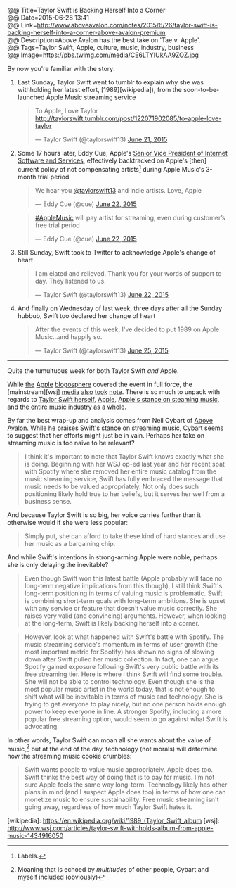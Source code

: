 @@ Title=Taylor Swift is Backing Herself Into a Corner  
@@ Date=2015-06-28 13:41  
@@ Link=http://www.aboveavalon.com/notes/2015/6/26/taylor-swift-is-backing-herself-into-a-corner-above-avalon-premium  
@@ Description=Above Avalon has the best take on 'Tae v. Apple'.  
@@ Tags=Taylor Swift, Apple, culture, music, industry, business  
@@ Image=https://pbs.twimg.com/media/CE6LTYIUkAA9ZOZ.jpg  

By now you're familiar with the story:

1. Last Sunday, Taylor Swift went to tumblr to explain why she was withholding her latest effort, [1989][wikipedia]), from the soon-to-be-launched Apple Music streaming service
	<blockquote class="twitter-tweet" lang="en"><p lang="en" dir="ltr">To Apple, Love Taylor &#10;<a href="http://taylorswift.tumblr.com/post/122071902085/to-apple-love-taylor">http://taylorswift.tumblr.com/post/122071902085/to-apple-love-taylor</a></p>&mdash; Taylor Swift (@taylorswift13) <a href="https://twitter.com/taylorswift13/status/612575467787407360">June 21, 2015</a></blockquote> <script async src="//platform.twitter.com/widgets.js" charset="utf-8"></script>
2. Some 17 hours later, Eddy Cue, Apple's [Senior Vice President of Internet Software and Services][apple], effectively backtracked on Apple's [then] current policy of not compensating artists[^la] during Apple Music's 3-month trial period
	<blockquote class="twitter-tweet" lang="en"><p lang="en" dir="ltr">We hear you <a href="https://twitter.com/taylorswift13">@taylorswift13</a> and indie artists. Love, Apple</p>&mdash; Eddy Cue (@cue) <a href="https://twitter.com/cue/status/612824947342229504">June 22, 2015</a></blockquote> <script async src="//platform.twitter.com/widgets.js" charset="utf-8"></script>
	<blockquote class="twitter-tweet" lang="en"><p lang="en" dir="ltr"><a href="https://twitter.com/hashtag/AppleMusic?src=hash">#AppleMusic</a> will pay artist for streaming, even during customer’s free trial period</p>&mdash; Eddy Cue (@cue) <a href="https://twitter.com/cue/status/612824775220555776">June 22, 2015</a></blockquote> <script async src="//platform.twitter.com/widgets.js" charset="utf-8"></script>
3. Still Sunday, Swift took to Twitter to acknowledge Apple's change of heart
	<blockquote class="twitter-tweet" lang="en"><p lang="en" dir="ltr">I am elated and relieved. Thank you for your words of support today. They listened to us.</p>&mdash; Taylor Swift (@taylorswift13) <a href="https://twitter.com/taylorswift13/status/612841136311390209">June 22, 2015</a></blockquote> <script async src="//platform.twitter.com/widgets.js" charset="utf-8"></script>
4. And finally on Wednesday of last week, three days after all the Sunday hubbub, Swift too declared her change of heart
	<blockquote class="twitter-tweet" lang="en"><p lang="en" dir="ltr">After the events of this week, I&#39;ve decided to put 1989 on Apple Music...and happily so.</p>&mdash; Taylor Swift (@taylorswift13) <a href="https://twitter.com/taylorswift13/status/614092816940167168">June 25, 2015</a></blockquote> <script async src="//platform.twitter.com/widgets.js" charset="utf-8"></script>
	
<hr class="small" />

Quite the tumultuous week for both Taylor Swift *and* Apple. 

While [the][daringfireball] [Apple][sixcolors] [blogosphere][macstories] covered the event in full force, the [mainstream][wsj] [media][forbes] [also][theatlantic] [took][usatoday] [note][huffingtonpost]. There is so much to unpack with regards to [Taylor Swift herself][time], [Apple][apple 2], [Apple's stance on steaming music][allthingsd], and [the entire music industry as a whole][economist].

By far the best wrap-up and analysis comes from Neil Cybart of [Above Avalon][aboveavalon]. While he praises Swift's stance on streaming music, Cybart seems to suggest that her efforts might just be in vain. Perhaps her take on streaming music is too naive to be relevant? 
>I think it's important to note that Taylor Swift knows exactly what she is doing. Beginning with her WSJ op-ed last year and her recent spat with Spotify where she removed her entire music catalog from the music streaming service, Swift has fully embraced the message that music needs to be valued appropriately. Not only does such positioning likely hold true to her beliefs, but it serves her well from a business sense.

And because Taylor Swift is so big, her voice carries further than it otherwise would if she were less popular:
>Simply put, she can afford to take these kind of hard stances and use her music as a bargaining chip.

And while Swift's intentions in strong-arming Apple were noble, perhaps she is only delaying the inevitable?
>Even though Swift won this latest battle (Apple probably will face no long-term negative implications from this though), I still think Swift's long-term positioning in terms of valuing music is problematic. Swift is combining short-term goals with long-term ambitions. She is upset with any service or feature that doesn't value music correctly. She raises very valid (and convincing) arguments. However, when looking at the long-term, Swift is likely backing herself into a corner.

>However, look at what happened with Swift's battle with Spotify. The music streaming service's momentum in terms of user growth (the most important metric for Spotify) has shown no signs of slowing down after Swift pulled her music collection. In fact, one can argue Spotify gained exposure following Swift's very public battle with its free streaming tier. Here is where I think Swift will find some trouble. She will not be able to control technology. Even though she is the most popular music artist in the world today, that is not enough to shift what will be inevitable in terms of music and technology. She is trying to get everyone to play nicely, but no one person holds enough power to keep everyone in line. A stronger Spotify, including a more popular free streaming option, would seem to go against what Swift is advocating.

In other words, Taylor Swift can moan all she wants about the value of music,[^on] but at the end of the day, technology (not morals) will determine how the streaming music cookie crumbles:
>Swift wants people to value music appropriately. Apple does too. Swift thinks the best way of doing that is to pay for music. I'm not sure Apple feels the same way long-term. Technology likely has other plans in mind (and I suspect Apple does too) in terms of how one can monetize music to ensure sustainability. Free music streaming isn't going away, regardless of how much Taylor Swift hates it.

[^la]: Labels.
[^on]: Moaning that is echoed by *multitudes* of other people, Cybart and myself included (obviously)

[aboveavalon]: http://www.aboveavalon.com/notes/2015/6/26/taylor-swift-is-backing-herself-into-a-corner-above-avalon-premium
[allthingsd]: http://allthingsd.com/20130110/beats-jimmy-iovine-on-steve-jobs-spotify-and-why-he-can-make-subscriptions-work/
[apple]: https://www.apple.com/pr/bios/eddy-cue.html
[apple 2]: https://www.apple.com/pr/library/2003/04/28Apple-Launches-the-iTunes-Music-Store.html
[daringfireball]: http://daringfireball.net/linked/2015/06/21/taylor-swift-apple-music
[economist]: http://www.economist.com/news/business/21599350-record-bosses-now-hope-online-streaming-could-become-big-enough-business-arrest-their
[forbes]: http://www.forbes.com/sites/georgehoward/2015/06/21/the-real-message-in-taylor-swifts-open-letter-to-apple-music-be-more-like-me/
[huffingtonpost]: http://www.huffingtonpost.com/2015/06/21/taylor-swift-apple-music_n_7631054.html
[macstories]: http://www.macstories.net/linked/taylor-swift-criticizes-apple-music-for-lack-of-artist-compensation-in-free-trial-period/
[sixcolors]: http://sixcolors.com/link/2015/06/taylor-swifts-1989-to-be-on-apple-music/
[theatlantic]: http://www.theatlantic.com/entertainment/archive/2015/06/taylor-swift-apple-music/396470/
[time]: http://time.com/3554468/why-taylor-swift-spotify/
[usatoday]: http://usatoday.com/videos/life/music/2015/06/21/29068579/
[wikipedia]: https://en.wikipedia.org/wiki/1989_(Taylor_Swift_album
[wsj]: http://www.wsj.com/articles/taylor-swift-withholds-album-from-apple-music-1434916050